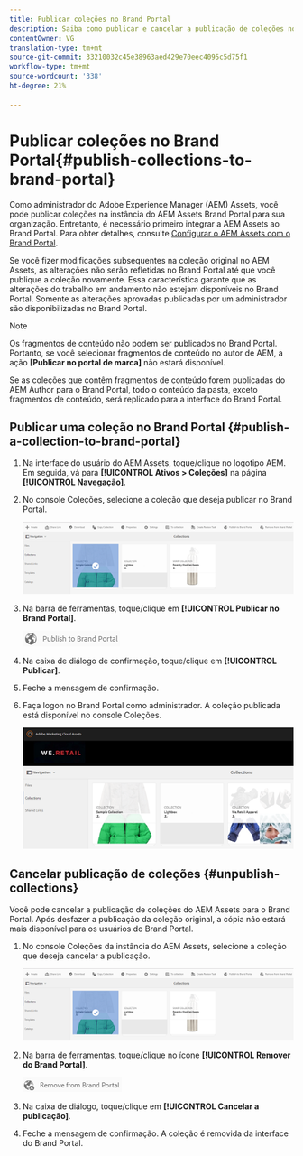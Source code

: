 ```yaml
---
title: Publicar coleções no Brand Portal
description: Saiba como publicar e cancelar a publicação de coleções no Portal de marcas.
contentOwner: VG
translation-type: tm+mt
source-git-commit: 33210032c45e38963aed429e70eec4095c5d75f1
workflow-type: tm+mt
source-wordcount: '338'
ht-degree: 21%

---
```



# Publicar coleções no Brand Portal{#publish-collections-to-brand-portal}

Como administrador do Adobe Experience Manager (AEM) Assets, você pode publicar coleções na instância do AEM Assets Brand Portal para sua organização. Entretanto, é necessário primeiro integrar a AEM Assets ao Brand Portal. Para obter detalhes, consulte [Configurar o AEM Assets com o Brand Portal](configure-aem-assets-with-brand-portal.md).

Se você fizer modificações subsequentes na coleção original no AEM Assets, as alterações não serão refletidas no Brand Portal até que você publique a coleção novamente. Essa característica garante que as alterações do trabalho em andamento não estejam disponíveis no Brand Portal. Somente as alterações aprovadas publicadas por um administrador são disponibilizadas no Brand Portal.

>[!NOTE]
>
>Os fragmentos de conteúdo não podem ser publicados no Brand Portal. Portanto, se você selecionar fragmentos de conteúdo no autor de AEM, a ação **[Publicar no portal de marca]** não estará disponível.
>
>Se as coleções que contêm fragmentos de conteúdo forem publicadas do AEM Author para o Brand Portal, todo o conteúdo da pasta, exceto fragmentos de conteúdo, será replicado para a interface do Brand Portal.

## Publicar uma coleção no Brand Portal {#publish-a-collection-to-brand-portal}

1. Na interface do usuário do AEM Assets, toque/clique no logotipo AEM. Em seguida, vá para **[!UICONTROL Ativos > Coleções]** na página **[!UICONTROL Navegação]**.
2. No console Coleções, selecione a coleção que deseja publicar no Brand Portal.

   ![select_collection](assets/select_collection.png)

3. Na barra de ferramentas, toque/clique em **[!UICONTROL Publicar no Brand Portal]**.

   ![publish_to_bp_icon](assets/publish_to_bp_icon.png)

4. Na caixa de diálogo de confirmação, toque/clique em **[!UICONTROL Publicar]**.
5. Feche a mensagem de confirmação.
6. Faça logon no Brand Portal como administrador. A coleção publicada está disponível no console Coleções.

   ![published_collection](assets/published_collection.png)

## Cancelar publicação de coleções {#unpublish-collections}

Você pode cancelar a publicação de coleções do AEM Assets para o Brand Portal. Após desfazer a publicação da coleção original, a cópia não estará mais disponível para os usuários do Brand Portal.

1. No console Coleções da instância do AEM Assets, selecione a coleção que deseja cancelar a publicação.

   ![select_collection-1](assets/select_collection-1.png)

2. Na barra de ferramentas, toque/clique no ícone **[!UICONTROL Remover do Brand Portal]**.

   ![remove_from_bp_icon](assets/remove_from_bp_icon.png)

3. Na caixa de diálogo, toque/clique em **[!UICONTROL Cancelar a publicação]**.
4. Feche a mensagem de confirmação. A coleção é removida da interface do Brand Portal.
